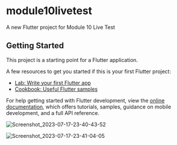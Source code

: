 # module10livetest

A new Flutter project for Module 10 Live Test

## Getting Started

This project is a starting point for a Flutter application.

A few resources to get you started if this is your first Flutter project:

- [Lab: Write your first Flutter app](https://docs.flutter.dev/get-started/codelab)
- [Cookbook: Useful Flutter samples](https://docs.flutter.dev/cookbook)

For help getting started with Flutter development, view the
[online documentation](https://docs.flutter.dev/), which offers tutorials,
samples, guidance on mobile development, and a full API reference.



![Screenshot_2023-07-17-23-40-43-52](https://github.com/mohammadrezaulalam/module10livetest/assets/128355921/6cb162b0-b3d6-46f1-8aa3-c3e616387107)



![Screenshot_2023-07-17-23-41-04-05](https://github.com/mohammadrezaulalam/module10livetest/assets/128355921/05b9dfe5-0c35-4803-b7aa-2807db76f2fd)

